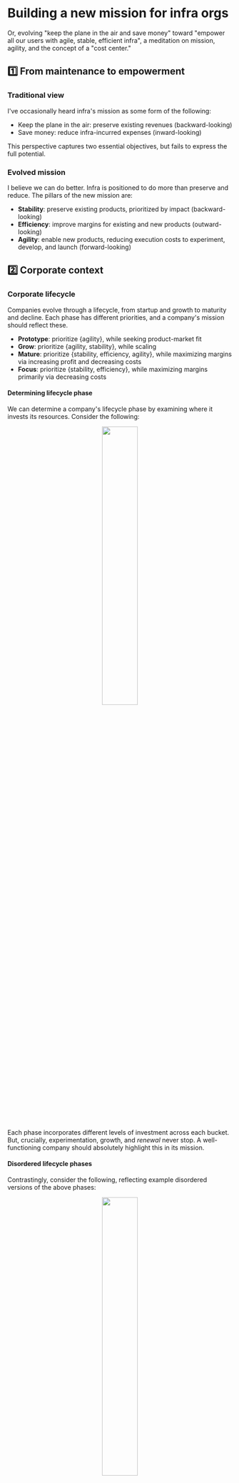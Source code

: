# Building a new mission for infra orgs

Or, evolving "keep the plane in the air and save money" toward "empower all our users with agile, stable, efficient infra", a meditation on mission, agility, and the concept of a "cost center."

## 1️⃣ From maintenance to empowerment

### Traditional view

I've occasionally heard infra's mission as some form of the following:

- Keep the plane in the air: preserve existing revenues (backward-looking)
- Save money: reduce infra-incurred expenses (inward-looking)

This perspective captures two essential objectives, but fails to express the full potential.

### Evolved mission

I believe we can do better. Infra is positioned to do more than preserve and reduce. The pillars of the new mission are:

- **Stability**: preserve existing products, prioritized by impact (backward-looking)
- **Efficiency**: improve margins for existing and new products (outward-looking)
- **Agility**: enable new products, reducing execution costs to experiment, develop, and launch (forward-looking)

## 2️⃣ Corporate context

### Corporate lifecycle

Companies evolve through a lifecycle, from startup and growth to maturity and decline. Each phase has different priorities, and a company's mission should reflect these.

- **Prototype**: prioritize {agility}, while seeking product-market fit
- **Grow**: prioritize {agility, stability}, while scaling
- **Mature**: prioritize {stability, efficiency, agility}, while maximizing margins via increasing profit and decreasing costs
- **Focus**: prioritize {stability, efficiency}, while maximizing margins primarily via decreasing costs

#### Determining lifecycle phase

We can determine a company's lifecycle phase by examining where it invests its resources. Consider the following:

<p align="center"><img src="assets/img/corporate_lifecycle.png" width=40%></p>

Each phase incorporates different levels of investment across each bucket. But, crucially, experimentation, growth, and *renewal* never stop. A well-functioning company should absolutely highlight this in its mission.

#### Disordered lifecycle phases

Contrastingly, consider the following, reflecting example disordered versions of the above phases:

<p align="center"><img src="assets/img/corporate_lifecycle_disordered.png" width=40%></p>

Rushing and fixation assume (continued) a priori understanding of the market, calcification over-indexes into existing products, and decline gives up on the potential for growth and renewal.

#### Example: Meta's lifecycle

Consider how Meta's evolution has shifted their priorities over time, via their motto:

- 2004: "Move fast and break things" (agility)
- 2016: "Move fast with stable infra" (agility, stability)
- 2023: "Year of efficiency" (efficiency, stability)

### Org structure

Zooming in to individual orgs: one way to conceptualize orgs is as a flat collection of peers collaborating toward shared company goals, lightly coupled by a shared thread. Some orgs are designated cost centers, others revenue centers.

#### Orgs as a pipeline

I firmly believe this shared thread should be a mission to empower end users. Moreover, I think it's much more effective to view orgs as part of a ***pipeline*** **of revenue generation**, where each org transforms its input resources to its output, culminating in captured revenue.

For example: product is canonically the user-facing org, transforming infra into monetizable services for end users. And, since a craftsman is limited by their materials, infra's goal should be providing stable, low-friction, efficient infra.

This pipeline of transforming capital→assets→resources→infra→products→capital has an org at each step, converting its respective input resource to its output. The mission of each is empowering their successor, culminating in product empowering users.

<p align="center"><img src="assets/img/org_pipeline.png" width=70%></p>

#### Slicing the pipeline

And instead of slicing this pipeline vertically (org-wise, e.g. infra is cost center, product is revenue center), I believe it makes more sense to conceptually slice it horizontally (product-wise, e.g. Ads is a revenue center, Maps is a cost center), allowing each org to play its role in the ultimate profit or loss of each product.

<p align="center"><img src="assets/img/org_pipeline_sliced.png" width=70%></p>

### Orgs empower orgs to empower users

All this to say: orgs share the company-level goal of empowering users, and each org should prioritize empowering its successor to do so.

## 3️⃣ Reprioritizing agility

### Agility as the antidote to execution cost

From the previous section, we see how well-functioning companies (and, by extension, well-functioning orgs) continue experimentation and implementation through all phases of their lifecycle. While prioritization may shift over time, **renewal never stops**.

Renewal comes at a cost, however. This is the ***execution cost*** **of new products**: the (monetary) investment required to ideate, experiment, implement, launch, and operate the product.

Each phase of the corporate lifecycle comes with a respective tolerance and multiplier to the cost of executing on a new product. In the prototype phase, companies invest heavily at minimal cost, while in the maturation phase, companies often invest less heavily (prioritize margins for existing products) and at higher cost (scale, inertia, technical debt, reputation risk, etc.).

This is why I firmly believe **agility should be a central pillar of infra's mission**. Agility reduces execution cost, balancing the equation in favor of perpetual renewal. The difference between maturity and calcification, in many cases, is the difference between a company that can and cannot afford to experiment, implement, and continually renew itself.

### How to increase agility

As for what to do about it, I believe prioritizing agility involves two key strategies:

1. **Reduce toil**: lower execution cost within existing tools (via lower friction, manual effort)
2. **Improve abstraction**: reduce execution cost integrating across tools (via new, better primitives)

Together, progressively lower-friction, higher-powered tools reduce the cost of executing on new product ideas, improving existing products and leading to a greater number of higher-quality future products.

#### Reduce toil

It's tempting to view toil as just an employee retention metric (perceived toil reduces employee satisfaction reduces employee retention), but it's really more than that.

Toil is antithetical to agility. Toil increases labor costs while decreasing its efficiency, decreases final quality, and compoundingly incentivizes a culture of more toil. All this to say, toil directly multiplies the cost of execution, unbalancing the equation toward calcification and decline.

And what's more, **toil earlier in the pipeline has a multiplicative effect moving forward**. For example, high-scale product is already slow to build and iterate, but building on top of high-friction infra compoundingly so.

#### Improve abstraction

For almost every *conceivable* idea, the cost to execute is prohibitive against the risk in expected returns. The set of products that reach end users are the tiniest slice of all conceivable ideas, the bubbles on the ocean wave, the frontier of possibility before the expanse of the infeasible.

For example, consider autonomous vehicles, which have seen experimentation since at least the 1940s. The product idea of a fully autonomous vehicle, still not a reality in 2024, requires the execution cost of building a sufficiently capable AI. This cost is so large, 80 years of effort has not achieved it.

Imagine instead a world, perhaps in the future, where a sufficiently capable AI does exist. Building a new autonomous vehicle now requires only the execution cost of vehicle-AI integration, achievable in the timescale of years, not a century.

### Agility naturally decreases over time

Imagine a company's functioning as a tree, where each abstraction is recursively broken down into its constituent components.

For example, consider Alphabet's abstraction tree. It would contain the following, at various levels:

- Alphabet→{Google,YouTube,...}
- Cluster management→{scheduler,allocator,...}
- C++→{polymorphism,templates,...}
- And more, e.g. team-specific knowledge, extending down into arbitrarily high resolution

And a sparse, illustrative example:

<p align="center"><img src="assets/img/abstraction_tree.png" width=70%></p>

Employees specialize in understanding and improving some subset of their company's abstraction tree. You can imagine each employee having some quota for the number of vertices they understand deeply, and so are careful in spending their quota.

Junior engineers focus on a small number of vertices closer to the leaves of the tree, while executives focus on a larger number of vertices progressively closer to the root of the tree. And through hiring and performance review, the company incentivizes employees' specializations to collectively cover the tree, and potentially evolve it.

The insight here is **the abstraction tree is ever evolving, whether companies choose or not**. Scale increases, competitors, technical debt (intentional or otherwise), changing user tastes, vulnerabilities, and more. All of these net add vertices to the tree, increasing its complexity, decreasing a company's agility.

### Internal and external agility are both important

Consider the idea of a **reinvestment rate**: the percentage of resources devoted to internal (same node in the pipeline) vs. external (downstream node in the pipeline) development.

Even if orgs prioritize reducing toil and improving abstraction downstream (e.g. infra prioritizing product), low *re*investment rates inevitably lead to stagnation and increased overall execution cost in the long term.

The concept of technical debt is directly relevant here. Technical debt can be viewed as an instrument for prioritizing downstream improvements at the cost of same-node debt.

A logical next question might be: why not incur ever-increasing technical debt, and prioritize downstream improvements indefinitely? The answer is: **technical debt increases the execution cost of all future efforts**, while also compoundingly incentivizing incurring more technical debt with each new effort. It's a self-reinforcing cycle, and a clear recipe for calcification and decline.

So the solution is to manage technical debt as a useful instrument, strategically incurring and paying it down over time. And reinvestment is exactly the process of paying down technical debt.

Or, another way: agility is the precursor to effectiveness. **Orgs deprioritize reinvestment in their own agility at the expense of diminished downstream agility, stability, and efficiency** in the medium to long term.

### So, why prioritize agility?

As we've seen, low agility progressively increases the risk of exploring new ideas. But it's also more than that.

Once a company's execution cost reaches a critical point, its ability to execute on any useful idea *at all* compresses. Under sufficient complexity, and without high-powered primitives in place, **reasoning about a system becomes impossible**.

Consider as an example: using only machine code, design and build Instagram. No software except your own machine code is permitted. How comically long it would take! No languages, libraries, or standard formats; no operating systems, drivers, network stack, or network devices; no version control, build systems, binary distributions, consensus algorithms, linear programming, shard managers, load balancers, databases, object storage, cluster management, copyright detection, image processing, video playback, or anything, anything else. Without low-friction, high-powered tools, how can we even begin to conceptualize the purpose of the trillion or more bytes we'd need to write? Indeed, we reach a point where no single individual, regardless of how high they move up the (available) layers of abstraction, can hold a full, end-to-end understanding of the system in their head.

That to say: the problem with deprioritizing (internal or external) agility is more than just straining employee retention, and more than just stymieing downstream impact. The problem is ignoring agility minimizes the number of new primitives, new abstractions, new coalescings of existing conceptualizations into new *higher-level vertices* in the abstraction tree. It's the difference between building Instagram byte-by-byte, or as an integration of sharded MySQL DBs, efficient blob storage, social ID hashing algorithms, and more. **Everything's just bytes, but the tools we build enable our higher-level reasoning and tractable execution**.

So, why prioritize agility? We're ready to answer: without investing in agility, friction and complexity increase to the point where effective action, at any layer of abstraction, becomes increasingly expensive and infeasible. With them, we open new frontiers into the impossible. **Low agility leads to calcification, high agility to renewal**.

## 4️⃣ A unified mission: empowering all users

As we've discussed, I believe **under-emphasis on agility is a widespread oversight, regardless of lifecycle phase**. Calcification happens bottom up, and sluggish, high-friction infra leads to sluggish, non-agile product teams. It's a recipe for late-reacting, risk-averse, uninspired products and fast-tracking company decline.

With that in mind, for me as a member of an infra org, the mission comes to this:

> **Empower all our users with agile, stable, efficient infra**

And **infra, product, and end users are** ***all*** **our users**, from the desk over to the world over. Our software needs to empower them all. Relegating any of them to second-importance is a third-rate idea bound to hasten company decline.

Framing the mission this way aligns leadership and employee goals, incentivizing leadership to care about reducing toil and building new, exciting software. It adds an urgency and clarity to the role each org's meant to play. And, most of all, and to me at least, it's a mission I'm excited to go to work for.
